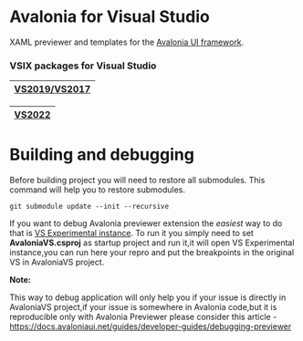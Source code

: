 # Avalonia for Visual Studio

XAML previewer and templates for the [Avalonia UI framework](https://github.com/AvaloniaUI/Avalonia).

### VSIX packages for Visual Studio
| [VS2019/VS2017](https://marketplace.visualstudio.com/items?itemName=AvaloniaTeam.AvaloniaforVisualStudio) | 
| ------------- |

| [VS2022](https://marketplace.visualstudio.com/items?itemName=AvaloniaTeam.AvaloniaVS) |
| ------------- |

# Building and debugging
Before building project you will need to restore all submodules.
This command will help you to restore submodules.

```git submodule update --init --recursive```

If you want to debug Avalonia previewer extension the *easiest* way to do that is [VS Experimental instance](https://docs.microsoft.com/en-us/visualstudio/extensibility/the-experimental-instance?view=vs-2019).
To run it you simply need to set **AvaloniaVS.csproj** as startup project and run it,it will open VS Experimental instance,you can run here your repro and put the breakpoints in the original VS in AvaloniaVS project.

**Note:**

This way to debug application will only help you if your issue is directly in AvaloniaVS project,if your issue is somewhere in Avalonia code,but it is reproducible only with Avalonia Previewer please consider this article -
https://docs.avaloniaui.net/guides/developer-guides/debugging-previewer

